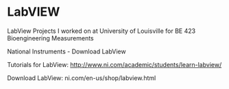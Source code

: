 # LabVIEW
LabView Projects I worked on at University of Louisville for BE 423 Bioengineering Measurements

National Instruments - Download LabView

Tutorials for LabView:
http://www.ni.com/academic/students/learn-labview/

Download LabView:
ni.com/en-us/shop/labview.html
